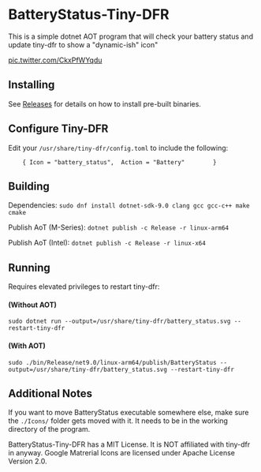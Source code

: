 # BatteryStatus-Tiny-DFR
This is a simple dotnet AOT program that will check your battery status and update tiny-dfr to show a "dynamic-ish" icon"

<a href="https://t.co/CkxPfWYqdu">pic.twitter.com/CkxPfWYqdu</a>

## Installing
See <a href="https://github.com/Cimplex/BatteryStatus-Tiny-DFR/releases">Releases</a> for details on how to install pre-built binaries.

## Configure Tiny-DFR

Edit your `/usr/share/tiny-dfr/config.toml` to include the following:

`    { Icon = "battery_status",  Action = "Battery"        }`

## Building

Dependencies: `sudo dnf install dotnet-sdk-9.0 clang gcc gcc-c++ make cmake`
  
Publish AoT (M-Series): `dotnet publish -c Release -r linux-arm64`

Publish AoT (Intel): `dotnet publish -c Release -r linux-x64`

## Running

Requires elevated privileges to restart tiny-dfr:

#### (Without AOT)

`sudo dotnet run --output=/usr/share/tiny-dfr/battery_status.svg --restart-tiny-dfr`

#### (With AOT)

```
sudo ./bin/Release/net9.0/linux-arm64/publish/BatteryStatus --output=/usr/share/tiny-dfr/battery_status.svg --restart-tiny-dfr
```

## Additional Notes

If you want to move BatteryStatus executable somewhere else, make sure the `./Icons/` folder gets moved with it. It needs to be in the working directory of the program.

BatteryStatus-Tiny-DFR has a MIT License. It is NOT affiliated with tiny-dfr in anyway. Google Matrerial Icons are licensed under Apache License Version 2.0. 
